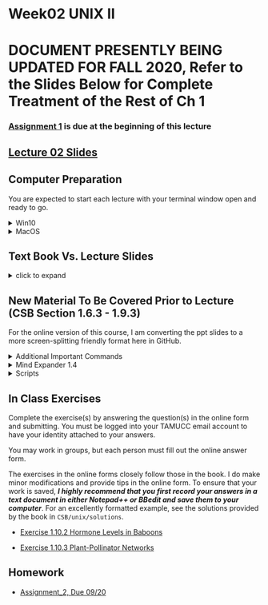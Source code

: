 # Week02 UNIX II

# DOCUMENT PRESENTLY BEING UPDATED FOR FALL 2020, Refer to the Slides Below for Complete Treatment of the Rest of Ch 1

### [Assignment 1](https://github.com/tamucc-comp-bio-2020/classroom_repo/blob/master/assignments/assignment_1.md) is due at the beginning of this lecture

## [Lecture 02 Slides](Week02_files/Lecture02_WelcomeToTheMatrix.pdf)

## Computer Preparation
You are expected to start each lecture with your terminal window open and ready to go.

<details><summary>Win10</summary>
<p>

  * If the Ubuntu app is not installed, then follow [these instructions](https://github.com/cbirdlab/wlsUBUNTU_settings/blob/master/InstallLinuxOnWindows_Automated.pdf)
  
  * Log into your Ubuntu terminal.  _We will not use `gitbash` unless you can not get Ubuntu running._ After logging in, You are in your home directory. 
  
  * If you are using an Ubuntu terminal that has not been setup (you will know because it will ask you to create a new user name and password) or you notice odd cursor behavior when editing text in the terminal, then run the following code:
  
    ```bash
    git clone https://github.com/cbirdlab/wlsUBUNTU_settings.git
    . ./wlsUBUNTU_settings/updateSettings.bash
    rm -rf wlsUBUNTU_settings
    ```
    
  * If the `CSB` directory does not exist in your home directory (check with `ls`), then run the following code to clone the `CSB` repository into your home directory:
  
    ```bash
    git clone https://github.com/CSB-book/CSB.git
    ```

  * It is always a good idea to keep your apps in `Ubuntu` up to date. _The first time you do this, it could take a long time to finish. After that, if you do this when you log in, it should go quickly._
    ```bash
    sudo apt update
    sudo apt upgrade
    ```

</p>
</details>

<details><summary>MacOS</summary>
<p>
 
  * Open a terminal window
  
  * Consider installing [homebrew](https://brew.sh/).  You will be able to use homebrew to install linux software, such as `tree`, which is used in the slide show.
  
  * If the `CSB` directory does not exist in your home directory (check with `ls`), then run the following code to clone the `CSB` repository into your home directory:
  
    ```bash
    git clone https://github.com/CSB-book/CSB.git
    ```
    
</p>
</details>


## Text Book Vs. Lecture Slides

<details><summary>click to expand</summary>
<p>

The [**Lecture_02 Slides**](https://github.com/tamucc-comp-bio/fall_2019/blob/master/lectures/Lecture02_WelcomeToTheMatrix.pdf) closely follow the book but there is some additional information that is not provided in the book (and vice versa). In the lecture slides, the `code blocks` are represented by green text on a black background, mimicking the terminal.

* Page 35 **Use _BodyMass.csv_ (slides) rather than _BodyM.csv_ (book)**

* Page 46, the script on the bottom half of the page is poor form. Making a bunch of tmp files is a bad idea.  Do this instead:

```
#!/bin/bash

# to run do this:
# ./ExtractBodyM.sh [infile] [outfile]

# isolate columns 2-6 of csv (first argument) using cut
# translate the ; to “ “ using tr
# remove the header row using tail
# sort by sixth column, descending order
# save to file (second argument)

# isolate columns 2-6 of csv (first argument) using cut
cut -d ";" -f 2-6 $1 | \
 # translate the ; to “ “ using tr
	tr ";" " " | \
 # remove the header row using tail
	tail -n+2 | \
 # sort by sixth column, descending order
 # save to file (second argument)
	sort -nrk6 > $2
```

</p>
</details>

## New Material To Be Covered Prior to Lecture (CSB Section 1.6.3 - 1.9.3) 

For the online version of this course, I am converting the ppt slides to a more screen-splitting friendly format here in GitHub.

<details><summary>Additional Important Commands</summary>
<p>

### Substituting Characters Using 	`tr`
### Predefined Characters `[:upper:]`

`tr` can be used to replace one or more characters

```bash
# change all a to b
$ echo "aaaabbb" | tr "a" "b"
bbbbbbb

# change 1, 2, 3, 4, and 5 to zero
$ echo "123456789" | tr 1-5 0
000006789

# change a, c, t, g to upper case
$ echo "ACtGGcAaTT" | tr actg ACTG
ACTGGCAATT 

# change lower case letters to upper case
$ echo "ACtGGcAaTT" | tr [:lower:] [:upper:]
ACTGGCAATT

# change a, b, or c to 1, 2 ,or 3 repectively
$ echo "aabbccddee" | tr a-c 1-3
112233ddee

# delete all occurrences of a
$ echo "aaaaabbbb" | tr -d a
bbbb

# remove consecutive duplicate occurrences of a
$ echo "aaaaabbbb" | tr -s a
Abbbb

```

_Note: `tr` does not accept a file as an argument, always use pipe `|` or redirect a file into `tr` (`tr " " "," < file.txt`)_

---

### Use `;` to separate multiple independent commands on 1 line

`;` is equivalent to a period in an english sentence.

```bash
# move to sandbox and list files
cd ~/CSB/unix/sandbox; ls
```

---


### Making a New File From An Existing File

Make a new file `BodyMass.csv` in sandbox dir based on columns 2-6 in `Pacifici2013_data.csv`, remove header, sort lines according to body mass (large to small), change ; to spaces

```bash
# 1. View header row to refresh your memory
$ head -n 1 ../data/Pacifici2013_data.csv 
$ head -n 1 ../data/Pacifici2013_data.csv | tr ";" "\n"

# 2. Start building pipe, use head to view
$ cut -d ";" -f2-6 ../data/Pacifici2013_data.csv | head

# 3. Add to pipe by changing ; to tabs, use head to view
$ cut -d ";" -f2-6 ../data/Pacifici2013_data.csv | tr ";" "\t" | head

# 4. Add to pipe by removing first line, figure out sort options, use head to view
$ cut -d ";" -f2-6 ../data/Pacifici2013_data.csv | tr ";" " " | tail -n+2 | sort -nrk6 | head

# 5. Instead of piping to head, redirect output to file named BodyMass.csv
$ cut -d ";" -f2-6 ../data/Pacifici2013_data.csv | tr ";" " " | tail -n+2 | sort -nrk6 > BodyMass.csv
```

_Note: in step 1, we use `tr` to replace semicolons `;` with "[line feeds](https://en.wikipedia.org/wiki/Newline)" `\n` to view one column header per line._

_`\ ` is the "[escape character](https://en.wikipedia.org/wiki/Escape_character)".  What follows the `\ ` has an alternate meaning._
  * `t` is the letter "t", `\t` is a [metacharacter](https://en.wikipedia.org/wiki/Metacharacter) that symbolizes a tab
  * `n` is the letter "n", `\n` is a metacharacter that symbolizes the end of a line (aka line feed)

---

### [Wildcards](https://en.wikipedia.org/wiki/Wildcard_character) are Symbols that Represent Multiple Characters

`*` Matches zero or more characters, except "leading dot"

`?` Matches any single character, except "leading dot"

`[]` match any one of the characters in the brackets


```bash
# goto miRNA dir inside data dir
$ cd ~/CSB/unix/data/miRNA

# list all files that end with fasta 
$ ls *fasta

# count the numbers of lines in all the fasta files
$ wc -l *fasta

# print the first two lines of each file whose name starts with pp
$ head -n 2 pp*

# determine the type of every file that has an extension with exactly three letters
$ file *.???

# list all files begining with either g, h, or m and ending with fasta
ls [ghm]*fasta

```

_Note: in unix and linux, hidden files are marked by a "leading dot" `.`.  Try `ls -a` to see all files, including those that are hidden.  Wildcards will not return hidden files without being preceded by a `.` _

---

### Selecting lines with matching pattern using `grep [options] [pattern] <filename>` 

* Every line that matches the pattern is returned

  * there are options that allow more specific output, such as a word rather than a line

* Many options to increase functionality. I use `grep` all the time.

* [Regular Expressions](https://en.wikipedia.org/wiki/Regular_expression), aka regex, are used for pattern matching in text files

  * A language of characters, metacharacters, wildcards
  
  * 2 primary syntaxes or standards: [POSIX](https://en.wikipedia.org/wiki/POSIX) (default in `grep`), [Perl](https://en.wikipedia.org/wiki/Perl) (use `-P` option in `grep`)
  
    * when searching for help on regex, it is important to know which standard the pattern is using because POSIX is not the same a Perl


```bash
# goto unix chapter sandbox
$ cd ~/CSB/unix/sandbox

# how many wombats (fam Vombatidae)?
$ grep "Vombatidae" BodyMass.csv
$ grep -c "Vombatidae" BodyMass.csv

# which cattle are in file?
$ grep "Bos" BodyMass.csv

# Only match whole words
$ grep -w "Bos" BodyMass.csv

# Only match whole words and only return the words that match, rather than the lines
$ grep -wo "Bos" BodyMass.csv

# Make search case insensitive
$ grep –i "Bos" BodyMass.csv

# which mammals have body weight most similar to the gorilla?
# option –B lines before match, option –A lines after match
$ grep -B 2 -A 2 "Gorilla gorilla" BodyMass.csv

# show line number of gorilla
$ grep -n "Gorilla gorilla" BodyMass.csv

# -v means match anything except pattern
$ grep Gorilla BodyMass.csv | grep -v gorilla

# return all lines with Gorilla or Pan, note use of escape char \
$ grep -w "Gorilla\|Pan" BodyMass.csv

# return all lines with Gorilla for all files in data dir and its subdirs. -r recursive, searches subdirs
$ grep -r "Gorilla" ../data

```

_Note: the `grep -c` option is very handy for counting and can negate the need for `wc -l` _

---

### Searching for files with `find [dir] [options] [pattern]` 


```bash
# current directory is the unix sandbox
$ find ../data

# how many files are in data?
$ find ../data | wc -l

# find file named n30.txt in data
$ find ../data -name "n30.txt"

# use wildcards to find all files in data that contain about
$ find ../data -iname "*about*"

# count all files that end in .txt in data, then do same but do not include subdirs
$ find ../data -name "*.txt" | wc –l
$ find ../data -maxdepth 1 -name "*.txt" | wc –l

# count files in data that do not include about
$ find ../data -not -name "*about*" | wc -l

# find directories with data in path or name
$ find ../data -type d
```

---

### Change Permissions with `chmod [options] ### filename`

* Three types of permissions

  * Read, Write, Execute
  
  * Program will not run if `x` is not set

* Three types of users

  * User, Group, Global

* View with `ls -l`

![](Week01_files/ls-ltrh_3.PNG)

* Setting permissions using “octal” numeric system

  * read = 4
  
  * write = 2
  
  * execute =1
  
  * Simply add numbers together for different combos of permissions

    * if the user has all permissions, 4 + 2 + 1 = 7
  
    * if the group has read permissions, 4
  
    * if the global has no permissions, 0

      * the full set of permissions are then: 740

```bash
# create a file in the unix sandbox
$ touch permissions.txt
$ ls –l

# change permissions so that user can r,w,x; group can r,x; and global can r
$ chmod 754 permissions.txt
$ ls –l

# give everybody full permissions 
$ chmod 777 permissions.txt
$ ls –l

# give yourself full permissions, but only let others read your files 
$ chmod 744 permissions.txt
$ ls –l
```

---

### Super User Do to Execute Command as Administrator: `sudo <command> <options> <arguments>`

* Use `sudo` when computer tells you no.
* Make sure you are certain that you are correct and computer is wrong to not execute your command.
* You will need sudo for installing software


```bash
$ apt update
Reading package lists... Done
E: Could not open lock file /var/lib/apt/lists/lock - open (13: Permission denied)
E: Unable to lock directory /var/lib/apt/lists/
W: Problem unlinking the file /var/cache/apt/pkgcache.bin - RemoveCaches (13: Permission denied)
W: Problem unlinking the file /var/cache/apt/srcpkgcache.bin - RemoveCaches (13: Permission denied)

$ sudo apt update

```

---

### Change Owners With `chown`

The user who creates a file or directory owns that file or directory, but sometimes you will want to transfer ownership (usually to yourself).

```bash
# create a directory with a subdirectory
$ mkdir -p test_dir/test_subdir
$ ls -l 
$ ls -l test_dir

# list valid users
$ cut –d: -f1 /etc/passwd

# change owner of dir, -R includes subdirs
$ chown -R ValidUserName test_dir/
$ sudo chown -R ValidUserName test_dir/
$ ls –l
$ ls –l test_dir

# change owner back to you
$ sudo chown -R $USER test_dir/
```

---



</p>
</details>

<details><summary>Mind Expander 1.4</summary>
<p>

[Link](https://forms.office.com/Pages/ResponsePage.aspx?id=8frLNKZngUepylFOslULZlFZdbyVx8RLiPt1GobhHnlURVhQUzBWODVKR0VJTTE2WjlZN05ZTjhMRi4u)

</p>
</details>

<details><summary>Scripts</summary>
<p>


### 

```bash


```

---

### 

```bash


```

---

### 

```bash


```

---

### 

```bash


```

---

### 

```bash


```

---

### 

```bash


```

---


</p>
</details>








## In Class Exercises
Complete the exercise(s) by answering the question(s) in the online form and submitting.  You must be logged into your TAMUCC email account to have your identity attached to your answers. 

You may work in groups, but each person must fill out the online answer form.

The exercises in the online forms closely follow those in the book.  I do make minor modifications and provide tips in the online form.  To ensure that your work is saved, **_I highly recommend that you first record your answers in a text document in either Notepad++ or BBedit and save them to your computer_**.  For an excellently formatted example, see the solutions provided by the book in `CSB/unix/solutions`. 

* [Exercise 1.10.2 Hormone Levels in Baboons](https://forms.office.com/Pages/ResponsePage.aspx?id=8frLNKZngUepylFOslULZlFZdbyVx8RLiPt1GobhHnlUQldJQTVHMTlYMFVYTkhZSDBZR1A0Q1E2Ny4u)

* [Exercise 1.10.3 Plant-Pollinator Networks](https://forms.office.com/Pages/ResponsePage.aspx?id=8frLNKZngUepylFOslULZlFZdbyVx8RLiPt1GobhHnlUMlpVSUQ0U1hTSFZERDE1WUdZWjRYUlhaWi4u)

## Homework
* [Assignment_2, Due 09/20](https://github.com/tamucc-comp-bio/fall_2019/blob/master/assignments/assignment_2.md)

